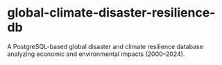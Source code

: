 # global-climate-disaster-resilience-db
A PostgreSQL-based global disaster and climate resilience database analyzing economic and environmental impacts (2000–2024).

